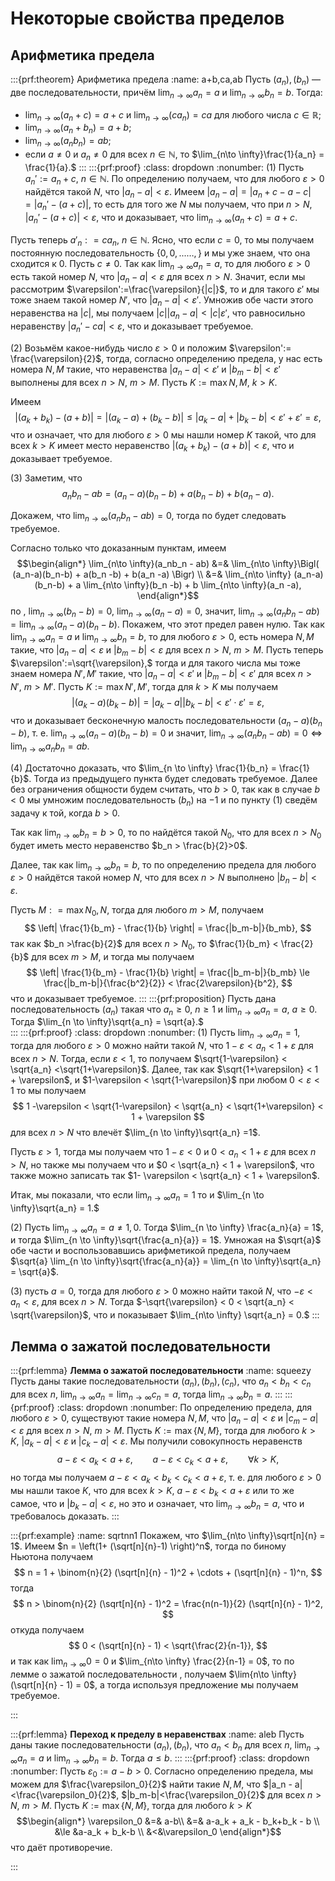 # Некоторые свойства пределов

## Арифметика предела

:::{prf:theorem} Арифметика предела
:name: a+b,ca,ab
Пусть $(a_n), (b_n)$ — две последовательности, причём $\lim_{n\to \infty} a_n =a$ и $\lim_{n\to \infty}b_n =b$. Тогда:
* $\lim_{n\to \infty}(a_n + c) = a+c$ и $\lim_{n\to \infty}(ca_n) = ca$ для любого числа $c\in \mathbb{R};$
* $\lim_{n\to \infty}(a_n +b_n) = a+b;$
* $\lim_{n\to \infty}(a_nb_n) = ab;$
* если $a\ne 0$ и $a_n \ne 0$ для всех $n\in \mathbb{N}$, то $\lim_{n\to \infty}\frac{1}{a_n} = \frac{1}{a}.$
:::
:::{prf:proof}
:class: dropdown
:nonumber:
(1) Пусть $a_n':=a_n+c$, $n\in \mathbb{N}$. По определению получаем, что для любого $\varepsilon > 0$ найдётся такой $N$, что $|a_n - a| < \varepsilon$. Имеем $|a_n -a| = |a_n+c - a - c| = |a_n' - (a+c)|$, то есть для того же $N$ мы получаем, что при $n>N$, $|a_n' - (a+c)| < \varepsilon$, что и доказывает, что $\lim_{n\to \infty}(a_n + c) = a+c$.

Пусть теперь $a'_n: = ca_n$, $n\in \mathbb{N}$. Ясно, что если $c =0$, то мы получаем постоянную последовательность $\{0,0,...\ldots,\}$ и мы уже знаем, что она сходится к $0.$ Пусть $c \ne 0.$ Так как $\lim_{n\to \infty}a_n = a$, то для любого $\varepsilon>0$ есть такой номер $N$, что $|a_n - a|<\varepsilon$ для всех $n>N$. Значит, если мы рассмотрим $\varepsilon':=\frac{\varepsilon}{|c|}$, то и для такого $\varepsilon'$ мы тоже знаем такой номер $N'$, что $|a_n - a|< \varepsilon'$. Умножив обе части этого неравенства на $|c|$, мы получаем $|c||a_n - a| <|c|\varepsilon'$, что равносильно неравенству $|a_n' - ca| < \varepsilon$, что и доказывает требуемое.

(2) Возьмём какое-нибудь число $\varepsilon>0$ и положим $\varepsilon':= \frac{\varepsilon}{2}$, тогда, согласно определению предела, у нас есть номера $N,M$ такие, что неравенства $|a_n - a|< \varepsilon'$ и $|b_m - b|<\varepsilon'$ выполнены для всех $n>N$, $m>M$. Пусть $K:=\max{N,M}$, $k>K$.

Имеем
$$
 |(a_k + b_k) - (a+b)| = |(a_k-a) + (b_k-b)|\le |a_k-a| + |b_k-b| < \varepsilon' + \varepsilon' = \varepsilon,
$$
что и означает, что для любого $\varepsilon>0$ мы нашли номер $K$ такой, что для всех $k>K$ имеет место неравенство $|(a_k + b_k) - (a+b)|< \varepsilon$, что и доказывает требуемое.

(3) Заметим, что 
$$
a_nb_n - ab = (a_n-a)(b_n-b) + a(b_n -b) + b(a_n -a).
$$

Докажем, что $\lim_{n\to \infty}(a_nb_n - ab) = 0$, тогда по [](#lim(a_n-a)=0) будет следовать требуемое.

Согласно только что доказанным пунктам, имеем
$$\begin{align*}
 \lim_{n\to \infty}(a_nb_n - ab) &=& \lim_{n\to \infty}\Bigl( (a_n-a)(b_n-b) + a(b_n -b) + b(a_n -a) \Bigr) \\
&=& \lim_{n\to \infty} (a_n-a)(b_n-b) + a \lim_{n\to \infty}(b_n -b) + b \lim_{n\to \infty}(a_n -a),
\end{align*}$$
по [](#lim(a_n-a)=0), $\lim_{n\to \infty}(b_n -b) =0$, $\lim_{n\to \infty}(a_n -a)=0$, значит, $\lim_{n\to \infty}(a_nb_n - ab) = \lim_{n \to \infty}(a_n-a)(b_n-b).$ Покажем, что этот предел равен нулю. Так как $\lim_{n\to \infty} a_n =a$ и $\lim_{n\to \infty}b_n =b$, то для любого $\varepsilon>0$, есть номера $N,M$ такие, что $|a_n - a| <\varepsilon$ и $|b_m -b| < \varepsilon$ для всех $n >N$, $m>M$. Пусть теперь $\varepsilon':=\sqrt{\varepsilon},$ тогда и для такого числа мы тоже знаем номера $N',M'$ такие, что $|a_n - a| <\varepsilon'$ и $|b_m -b| < \varepsilon'$ для всех $n >N'$, $m>M'$. Пусть $K:= \max{N',M'}$, тогда для $k>K$ мы получаем
$$
 |(a_k-a)(b_k-b)| = |a_k -a||b_k - b| < \varepsilon' \cdot \varepsilon' = \varepsilon, 
$$
что и доказывает бесконечную малость последовательности $(a_n-a)(b_n-b)$, т. е. $\lim_{n \to \infty}(a_n-a)(b_n-b) = 0$ и значит, $\lim_{n\to \infty}(a_nb_n - ab) = 0 \Longleftrightarrow \lim_{n\to \infty}a_nb_n = ab.$

(4) Достаточно доказать, что $\lim_{n \to \infty} \frac{1}{b_n} = \frac{1}{b}$. Тогда из предыдущего пункта будет следовать требуемое. Далее без ограничения общности будем считать, что $b>0$, так как в случае $b<0$ мы умножим последовательность $(b_n)$ на $-1$ и по пункту (1) сведём задачу к той, когда $b>0.$

Так как $\lim_{n\to \infty} b_n =b>0$, то по [](#separate) найдётся такой $N_0$, что для всех $n>N_0$ будет иметь место неравенство $b_n > \frac{b}{2}>0$. 

Далее, так как $\lim_{n\to \infty} b_n =b$, то по определению предела для любого $\varepsilon>0$ найдётся такой номер $N$, что для всех $n>N$ выполнено $|b_n - b|<\varepsilon.$

Пусть $M: = \max{N_0, N}$, тогда для любого $m>M$, получаем
$$
\left| \frac{1}{b_m} - \frac{1}{b} \right| = \frac{|b_m-b|}{b_mb},
$$
так как $b_n >\frac{b}{2}$ для всех $n>N_0$, то $\frac{1}{b_m} < \frac{2}{b}$ для всех $m >M$, и тогда мы получаем 
$$
\left| \frac{1}{b_m} - \frac{1}{b} \right| = \frac{|b_m-b|}{b_mb} \le \frac{|b_m-b|}{\frac{b^2}{2}} < \frac{2\varepsilon}{b^2},
$$
что и доказывает требуемое.
:::
:::{prf:proposition}
Пусть дана последовательность $(a_n)$ такая что $a_n \ge 0$, $n\ge 1$ и $\lim_{n \to \infty} a_n = a$, $a \ge 0$. Тогда $\lim_{n \to \infty}\sqrt{a_n} = \sqrt{a}.$    
:::
:::{prf:proof}
:class: dropdown
:nonumber:
(1) Пусть $\lim_{n \to \infty}a_n = 1$, тогда для любого $\varepsilon>0$ можно найти такой $N$, что $1 - \varepsilon <a_n<1 + \varepsilon$ для всех $n >N$. Тогда, если $\varepsilon<1$, то получаем $\sqrt{1-\varepsilon} < \sqrt{a_n} <\sqrt{1+\varepsilon}$. Далее, так как $\sqrt{1+\varepsilon} < 1 + \varepsilon$, и $1-\varepsilon < \sqrt{1-\varepsilon}$ при любом $0 <\varepsilon<1$ то мы получаем
$$
1 -\varepsilon < \sqrt{1-\varepsilon} < \sqrt{a_n} < \sqrt{1+\varepsilon} < 1 + \varepsilon
$$
для всех $n > N$ что влечёт $\lim_{n \to \infty}\sqrt{a_n} =1$. 

Пусть $\varepsilon >1$, тогда мы получаем что $1 - \varepsilon <0$ и $0 < a_n  < 1 +\varepsilon$ для всех $n >N$, но также мы получаем что и $0 < \sqrt{a_n} < 1 + \varepsilon$, что также можно записать так $1- \varepsilon < \sqrt{a_n} < 1 + \varepsilon$.

Итак, мы показали, что если $\lim_{n \to \infty}a_n = 1$ то и $\lim_{n \to \infty}\sqrt{a_n} = 1.$

(2) Пусть $\lim_{n \to \infty}a_n = a \ne 1,0.$ Тогда $\lim_{n \to \infty} \frac{a_n}{a} = 1$, и тогда $\lim_{n \to \infty}\sqrt{\frac{a_n}{a}} = 1$. Умножая на $\sqrt{a}$ обе части и воспользовавшись арифметикой предела, получаем $\sqrt{a} \lim_{n \to \infty}\sqrt{\frac{a_n}{a}} = \lim_{n \to \infty}\sqrt{a_n} = \sqrt{a}$.

(3) пусть $a = 0$, тогда для любого $\varepsilon>0$ можно найти такой $N$, что $-\varepsilon < a_n <\varepsilon$, для всех $n>N$. Тогда $-\sqrt{\varepsilon} < 0 < \sqrt{a_n} < \sqrt{\varepsilon}$, что и показывает $\lim_{n\to \infty} \sqrt{a_n} = 0.$
:::

## Лемма о зажатой последовательности

:::{prf:lemma} **Лемма о зажатой последовательности**
:name: squeezy
Пусть даны такие последовательности $(a_n), (b_n), (c_n)$, что $a_n<b_n<c_n$ для всех $n$, $\lim_{n \to \infty} a_n = \lim_{n \to \infty} c_n = a$, тогда $\lim_{n \to \infty} b_n = a.$
:::
:::{prf:proof}
:class: dropdown
:nonumber:
По определению предела, для любого $\varepsilon >0$, существуют такие номера $N,M$, что $|a_n - a| < \varepsilon$ и $|c_m - a|< \varepsilon$ для всех $n>N$, $m>M$. Пусть $K:=\max\{N,M\}$, тогда для любого $k>K$, $|a_k - a| < \varepsilon$ и $|c_k - a|< \varepsilon$. Мы получили совокупность неравенств
$$
a - \varepsilon < a_k < a+ \varepsilon, \qquad a -\varepsilon < c_k < a+ \varepsilon, \qquad \forall k >K,
$$
но тогда мы получаем $a- \varepsilon < a_k < b_k < c_k < a + \varepsilon$, т. е. для любого $\varepsilon>0$ мы нашли такое $K$, что для всех $k>K$, $a- \varepsilon < b_k < a+ \varepsilon$ или то же самое, что и $|b_k -a|< \varepsilon$, но это и означает, что $\lim_{n \to \infty}b_n = a$, что и требовалось доказать.
:::

:::{prf:example}
:name: sqrtnn1
Покажем, что $\lim_{n\to \infty}\sqrt[n]{n} = 1$. Имеем $n = \left(1+ (\sqrt[n]{n}-1) \right)^n$, тогда по биному Ньютона получаем
$$
n = 1 + \binom{n}{2} (\sqrt[n]{n} - 1)^2 + \cdots + (\sqrt[n]{n} - 1)^n,
$$
тогда
$$
n > \binom{n}{2} (\sqrt[n]{n} - 1)^2 = \frac{n(n-1)}{2} (\sqrt[n]{n} - 1)^2, 
$$
откуда получаем 
$$
0 < (\sqrt[n]{n} - 1) < \sqrt{\frac{2}{n-1}},
$$
и так как $\lim_{n\to \infty} 0 = 0$ и $\lim_{n\to \infty} \frac{2}{n-1} = 0$, то по лемме о зажатой последовательности [](#squeezy), получаем $\lim{n\to \infty} (\sqrt[n]{n} - 1) = 0$, а тогда используя предложение [](#lim(a_n-a)=0) мы получаем требуемое.   

:::


:::{prf:lemma} **Переход к пределу в неравенствах**
:name: aleb
Пусть даны такие последовательности $(a_n), (b_n)$, что $a_n<b_n$ для всех $n$, $\lim_{n \to \infty} a_n =a$ и $\lim_{n \to \infty} b_n = b$. Тогда $a\le b$. 
:::
:::{prf:proof}
:class: dropdown
:nonumber:
Пусть $\varepsilon_0:=a-b >0$. Согласно определению предела, мы можем для $\frac{\varepsilon_0}{2}$ найти такие $N,M$, что $|a_n - a|<\frac{\varepsilon_0}{2}$, $|b_m-b|<\frac{\varepsilon_0}{2}$ для всех $n>N$, $m>M$.  Пусть $K:=\max\{N,M\}$, тогда для любого $k>K$
$$\begin{align*}
\varepsilon_0 &=& a-b\\
&=& a-a_k + a_k - b_k+b_k - b \\
&\le &a-a_k + b_k-b \\
&<&\varepsilon_0
\end{align*}$$
что даёт противоречие.

:::
